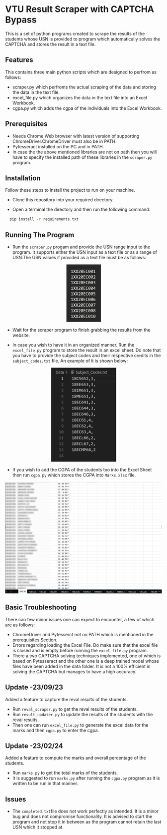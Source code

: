 # VTU Result Scraper with CAPTCHA Bypass

This is a set of python programs created to scrape the results of the students whose USN is provided to program which automatically solves the CAPTCHA and stores the result in a text file.

## Features

This contains three main python scripts which are designed to perfrom as follows:

- scraper.py which perfroms the actual scraping of the data and storing the data in the text file.
- excel_file.py which organizes the data in the text file into an Excel Workbook.
- cgpa.py which adds the cgpa of the individuals into the Excel Workbook.

## Prerequisites

- Needs Chrome Web browser with latest version of supporting ChromeDriver.ChromeDriver must also be in PATH.
- Pytesseract installed on the PC and in PATH.
- In case the the above mentioned libraries are not on path then you will have to specify the installed path of these libraries in the `scraper.py` program.

## Installation

Follow these steps to install the project to run on your machine.

- Clone this repository into your required directory.

- Open a terminal the directory and then run the following command:

```bash
  pip install -r requirements.txt
```

## Running The Program

- Run the `scraper.py` progam and provide the USN range input to the program. It supports either the USN input as a text file or as a range of USN.The USN values if provided as a text file must be as follows:

 <p align="center">
  <img src="Data/readme_data/Usn_data_demo.png" alt="USN Data Demo">
</p>

- Wait for the scraper program to finish grabbing the results from the website.

- In case you wish to have it in an organized manner. Run the `excel_file.py` program to store the result in an excel sheet. Do note that you have to provide the subject codes and their respective credits in the `subject_codes.txt` file.
  An example of it is shown below:

 <p align="center">
  <img src="Data/readme_data/subject_code_demo.png" alt="Subject Code Demo">
</p>

- If you wish to add the CGPA of the students too into the Excel Sheet then run `cgpa.py` which stores the CGPA into `Marks.xlsx` file.

<p align="center">
  <img src="Data/readme_data/result_demo.png" alt="Result Demo">
</p>

## Basic Troubleshooting

There can few minor issues one can expect to encounter, a few of which are as follows:

- ChromeDriver and Pytesserct not on PATH which is mentioned in the prerequisites
  Section.
- Errors regarding loading the Excel File. Do make sure that the excel file is closed and is empty before running the `excel_file.py` program.
- There a two CAPTCHA solving techniques implemented, one of which is based on Pytesseract and the other one is a deep trained model whose files have been added in the data folder. It is not a 100% efficient in solving the CAPTCHA but manages to have a high accuracy.

## Update -23/09/23

Added a feature to capture the reval results of the students.

- Run `reval_scraper.py` to get the reval results of the students.
- Run `result_updater.py` to update the results of the students with the reval results.
- Then one can run `excel_file.py` to generate the excel data for the marks and then `cgpa.py` to enter the cgpa.

## Update -23/02/24

Added a feature to compute the marks and overall percentage of the students.

- Run `marks.py` to get the total marks of the students.
- It is suggested to run `marks.py` after running the `cgpa.py` program as it is written to be run in that manner. 

## Issues

- The `completed.txt`file does not work perfectly as intended. It is a minor bug and does not compromise functionality. It is advised to start the program and not stop it in between as the program cannot retain the last USN which it stopped at.

